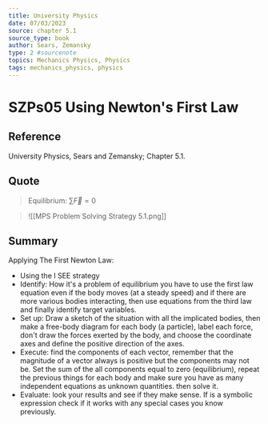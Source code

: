 ```yaml
---
title: University Physics
date: 07/03/2023
source: chapter 5.1
source_type: book 
author: Sears, Zemansky
type: 2 #sourcenote
topics: Mechanics Physics, Physics
tags: mechanics_physics, physics
---
```

# SZPs05 Using Newton's First Law

## **Reference**
University Physics, Sears and Zemansky; Chapter 5.1.

## **Quote**
> Equilibrium:
$\sum\vec{F}=0$

> ![[MPS Problem Solving Strategy 5.1.png]]

## **Summary**
Applying The First Newton Law:
- Using the I SEE strategy
- Identify: How it's a problem of equilibrium you have to use the first law equation even if the body moves (at a steady speed) and if there are more various bodies interacting, then use equations from the third law and finally identify target variables.
- Set up: Draw a sketch of the situation with all the implicated bodies, then make a free-body diagram for each body (a particle), label each force, don't draw the forces exerted by the body, and choose the coordinate axes and define the positive direction of the axes.
- Execute: find the components of each vector, remember that the magnitude of a vector always is positive but the components may not be. Set the sum of the all components equal to zero (equilibrium), repeat the previous things for each body and make sure you have as many independent equations as unknown quantities. then solve it.
- Evaluate: look your results and see if they make sense. If is a symbolic expression check if it works with any special cases you know previously.

